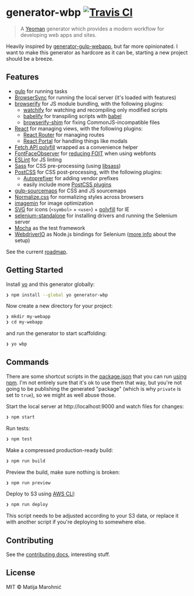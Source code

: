# generator-wbp [![Travis CI](https://travis-ci.org/silvenon/generator-wbp.svg)](https://travis-ci.org/silvenon/generator-wbp)

> A [Yeoman] generator which provides a modern workflow for developing web apps and sites.

Heavily inspired by [generator-gulp-webapp], but far more opinionated. I want to make this generator as hardcore as it can be, starting a new project should be a breeze.

## Features

  * [gulp] for running tasks
  * [BrowserSync] for running the local server (it's loaded with features)
  * [browserify] for JS module bundling, with the following plugins:
    - [watchify] for watching and recompiling only modified scripts
    - [babelify] for transpiling scripts with [babel]
    - [browserify-shim] for fixing CommonJS-incompatible files
  * [React] for managing views, with the following plugins:
    - [React Router] for managing routes
    - [React Portal] for handling things like modals
  * [Fetch API polyfill] wrapped as a convenience helper
  * [FontFaceObserver] for [reducing FOIT][font-events] when using webfonts
  * [ESLint] for JS linting
  * [Sass] for CSS pre-processing (using [libsass])
  * [PostCSS] for CSS post-processing, with the following plugins:
    - [Autoprefixer] for adding vendor prefixes
    - easily include more [PostCSS plugins]
  * [gulp-sourcemaps] for CSS and JS sourcemaps
  * [Normalize.css] for normalizing styles across browsers
  * [imagemin] for image optimization
  * [SVG][svg-symbol] for icons (`<symbol>` + `<use>`) + [polyfill][svg4everybody] for IE
  * [selenium-standalone] for installing drivers and running the Selenium server
  * [Mocha] as the test framework
  * [WebdriverIO] as Node.js bindings for Selenium ([more info][integration-testing] about the setup)

See the current [roadmap].

## Getting Started

Install [yo] and this generator globally:

```sh
❯ npm install --global yo generator-wbp
```

Now create a new directory for your project:

```sh
❯ mkdir my-webapp
❯ cd my-webapp
```

and run the generator to start scaffolding:

```sh
❯ yo wbp
```

## Commands

There are some shortcut scripts in the [package.json] that you can run [using npm][scripts]. I'm not entirely sure that it's ok to use them that way, but you're not going to be publishing the generated "package" (which is why `private` is set to `true`), so we might as well abuse those.

Start the local server at http://localhost:9000 and watch files for changes:

```sh
❯ npm start
```

Run tests:

```sh
❯ npm test
```

Make a compressed production-ready build:

```sh
❯ npm run build
```

Preview the build, make sure nothing is broken:

```sh
❯ npm run preview
```

Deploy to S3 using [AWS CLI]:

```sh
❯ npm run deploy
```

This script needs to be adjusted according to your S3 data, or replace it with another script if you're deploying to somewhere else.

## Contributing

See the [contributing docs](CONTRIBUTING.md), interesting stuff.

## License

MIT © Matija Marohnić

[yeoman]: http://yeoman.io/
[generator-gulp-webapp]: https://github.com/yeoman/generator-gulp-webapp
[gulp]: http://gulpjs.com/
[browsersync]: http://www.browsersync.io/
[browserify]: http://browserify.org/
[watchify]: https://github.com/substack/watchify
[babelify]: https://github.com/babel/babelify
[babel]: https://babeljs.io/
[browserify-shim]: https://github.com/thlorenz/browserify-shim
[react]: https://facebook.github.io/react/
[react router]: http://rackt.github.io/react-router/
[react portal]: https://github.com/tajo/react-portal
[fetch api polyfill]: https://github.com/github/fetch
[fontfaceobserver]: https://github.com/bramstein/fontfaceobserver
[font-events]: http://www.filamentgroup.com/lab/font-events.html
[eslint]: http://eslint.org/
[sass]: http://sass-lang.com/
[libsass]: http://libsass.org/
[postcss]: https://github.com/postcss/postcss
[autoprefixer]: https://github.com/postcss/autoprefixer
[postcss plugins]: https://github.com/postcss/postcss#plugins
[gulp-sourcemaps]: https://github.com/floridoo/gulp-sourcemaps
[normalize.css]: http://necolas.github.io/normalize.css/
[imagemin]: https://github.com/imagemin/imagemin
[selenium-standalone]: https://github.com/vvo/selenium-standalone
[mocha]: http://mochajs.org/
[webdriverio]: http://webdriver.io/
[svg-symbol]: https://css-tricks.com/svg-symbol-good-choice-icons/
[svg4everybody]: https://github.com/jonathantneal/svg4everybody
[integration-testing]: http://twin.github.io/selenium-testing-workflow-with-webdriverio/
[roadmap]: https://github.com/silvenon/generator-wbp/labels/enhancement
[yo]: https://github.com/yeoman/yo
[package.json]: generators/app/templates/_package.json
[scripts]: https://docs.npmjs.com/files/package.json#scripts
[aws cli]: http://aws.amazon.com/cli/
